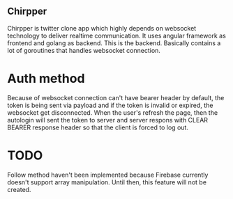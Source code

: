 ## Chirpper
Chirpper is twitter clone app which highly depends on websocket technology to deliver realtime communication. It uses angular framework as frontend and golang as backend.
This is the backend. Basically contains a lot of goroutines that handles websocket connection.

# Auth method 
Because of websocket connection can't have bearer header by default, the token is being sent via payload and if the token is invalid or expired, the websocket get disconnected. When the user's refresh the page, then the autologin will sent the token to server and server respons with CLEAR BEARER response header so that the client is forced to log out.

# TODO
Follow method haven't been implemented because Firebase currently doesn't support array manipulation.
Until then, this feature will not be created.